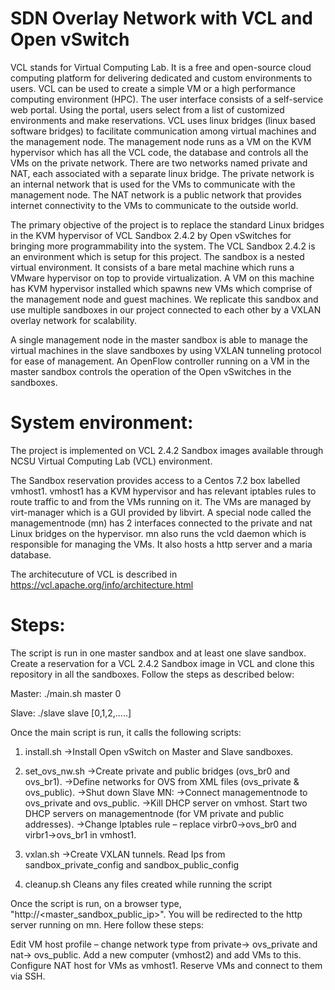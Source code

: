 # SDN Overlay Network with VCL and Open vSwitch

VCL stands for Virtual Computing Lab. It is a free and open-source cloud computing platform for delivering dedicated and custom environments to users. VCL can be used to create a simple VM or a high performance computing environment (HPC). The user interface consists of a self-service web portal. Using the portal, users select from a list of customized environments and make reservations. VCL uses linux bridges (linux based software bridges) to facilitate communication among virtual machines and the management node. The management node runs as a VM on the KVM hypervisor which has all the VCL code, the database and controls all the VMs on the private network. There are two networks named private and NAT, each associated with a separate linux bridge. The private network is an internal network that is used for the VMs to communicate with the management node. The NAT network is a public network that provides internet connectivity to the VMs to communicate to the outside world.

The primary objective of the project is to replace the standard Linux bridges in the KVM hypervisor of VCL Sandbox 2.4.2 by Open vSwitches for bringing more programmability into the system. The VCL Sandbox 2.4.2 is an environment which is setup for this project. The sandbox is a nested virtual environment. It consists of a bare metal machine which runs a VMware hypervisor on top to provide virtualization. A VM on this machine has KVM hypervisor installed which spawns new VMs which comprise of the management node and guest machines. We replicate this sandbox and use multiple sandboxes in our project connected to each other by a VXLAN overlay network for scalability.

A single management node in the master sandbox is able to manage the virtual machines in the slave sandboxes by using VXLAN tunneling protocol for ease of management. An OpenFlow controller running on a VM in the master sandbox controls the operation of the Open vSwitches in the sandboxes.

# System environment:

The project is implemented on VCL 2.4.2 Sandbox images available through NCSU Virtual Computing Lab (VCL) environment.

The Sandbox reservation provides access to a Centos 7.2 box labelled vmhost1. vmhost1 has a KVM hypervisor and has relevant iptables rules to route traffic to and from the VMs running on it. The VMs are managed by virt-manager which is a GUI provided by libvirt. 
A special node called the managementnode (mn) has 2 interfaces connected to the private and nat Linux bridges on the hypervisor. mn also runs the vcld daemon which is responsible for managing the VMs. It also hosts a http server and a maria database.

The architecuture of VCL is described in https://vcl.apache.org/info/architecture.html

# Steps: 

The script is run in one master sandbox and at least one slave sandbox. Create a reservation for a VCL 2.4.2 Sandbox image in VCL and clone this repository in all the sandboxes. Follow the steps as described below:

Master:
./main.sh master 0

Slave:
./slave slave [0,1,2,.....]

Once the main script is run, it calls the following scripts:
1) install.sh
->Install Open vSwitch on Master and Slave sandboxes.

2) set_ovs_nw.sh
->Create private and public bridges (ovs_br0 and ovs_br1).
->Define networks for OVS from XML files (ovs_private & ovs_public).
->Shut down Slave MN:
->Connect managementnode to ovs_private and ovs_public.
->Kill DHCP server on vmhost. Start two DHCP servers on managementnode (for VM private and public addresses).
->Change Iptables rule – replace virbr0->ovs_br0 and virbr1->ovs_br1 in vmhost1.

3) vxlan.sh
->Create VXLAN tunnels. Read Ips from sandbox_private_config and sandbox_public_config

4) cleanup.sh
Cleans any files created while running the script

Once the script is run, on a browser type, "http://<master_sandbox_public_ip>". You will be redirected to the http server running on mn. Here follow these steps:

Edit VM host profile – change network type from private-> ovs_private and nat-> ovs_public.
Add a new computer (vmhost2) and add VMs to this.
Configure NAT host for VMs as vmhost1.
Reserve VMs and connect to them via SSH.
